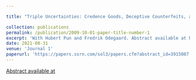 ```yaml
---

title: "Triple Uncertainties: Credence Goods, Deceptive Counterfeits, and Fake Product Reviews"

collection: publications
permalink: /publication/2009-10-01-paper-title-number-1
excerpt: 'With Hubert Pun and Fredrik Odegaard. Abstract available at https://papers.ssrn.com/sol3/papers.cfm?abstract_id=3915087'
date: 2021-08-31
venue: 'Journal 1'
paperurl: 'https://papers.ssrn.com/sol3/papers.cfm?abstract_id=3915087'
---
```



[Abstract available at](https://papers.ssrn.com/sol3/papers.cfm?abstract_id=3915087)
